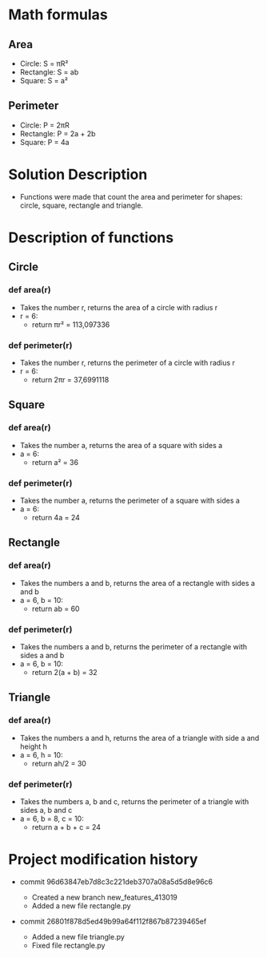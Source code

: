 # Math formulas
## Area
- Circle: S = πR²
- Rectangle: S = ab
- Square: S = a²

## Perimeter
- Circle: P = 2πR
- Rectangle: P = 2a + 2b
- Square: P = 4a

# Solution Description
- Functions were made that count the area and perimeter for shapes: circle, square, rectangle and triangle.

# Description of functions
## Circle
### def area(r)
- Takes the number r, returns the area of a circle with radius r 
- r = 6:
  - return πr² = 113,097336
### def perimeter(r)
- Takes the number r, returns the perimeter of a circle with radius r
- r = 6:
    - return 2πr = 37,6991118

## Square
### def area(r)
- Takes the number a, returns the area of a square with sides a
- a = 6:
    - return a² = 36
### def perimeter(r)
- Takes the number a, returns the perimeter of a square with sides a
- a = 6:
    - return 4a = 24

## Rectangle 
### def area(r)
- Takes the numbers a and b, returns the area of a rectangle with sides a and b
- a = 6, b = 10:
    - return ab = 60
### def perimeter(r)
- Takes the numbers a and b, returns the perimeter of a rectangle with sides a and b
- a = 6, b = 10:
    - return 2(a + b) = 32

## Triangle
### def area(r)
- Takes the numbers a and h, returns the area of a triangle with side a and height h
- a = 6, h = 10:
    - return ah/2 = 30
### def perimeter(r)
- Takes the numbers a, b and c, returns the perimeter of a triangle with sides a, b and c
- a = 6, b = 8, c = 10:
    - return a + b + c = 24

# Project modification history
- commit 96d63847eb7d8c3c221deb3707a08a5d5d8e96c6 
  - Created a new branch new_features_413019
  - Added a new file rectangle.py
  

- commit 26801f878d5ed49b99a64f112f867b87239465ef 
  -  Added a new file triangle.py
  - Fixed file rectangle.py